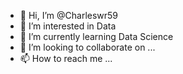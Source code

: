 - 👋 Hi, I’m @Charleswr59
- 👀 I’m interested in Data 
- 🌱 I’m currently learning Data Science
- 💞️ I’m looking to collaborate on ...
- 📫 How to reach me ...

<!---
Charleswr59/Charleswr59 is a ✨ special ✨ repository because its `README.md` (this file) appears on your GitHub profile.
You can click the Preview link to take a look at your changes.
--->
